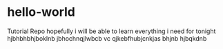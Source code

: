 # hello-world
Tutorial Repo hopefully i will be able to learn everything i need for tonight
hjbhbhbhjboklnb jbhochnqjlwbcb
vc qjkebfhubjcnkjas bhjnb hjbqkdnb
